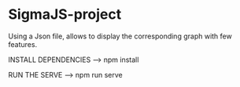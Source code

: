 # SigmaJS-project
Using a Json file, allows to display the corresponding graph with few features.


INSTALL DEPENDENCIES
--> npm install 

RUN THE SERVE
--> npm run serve 
